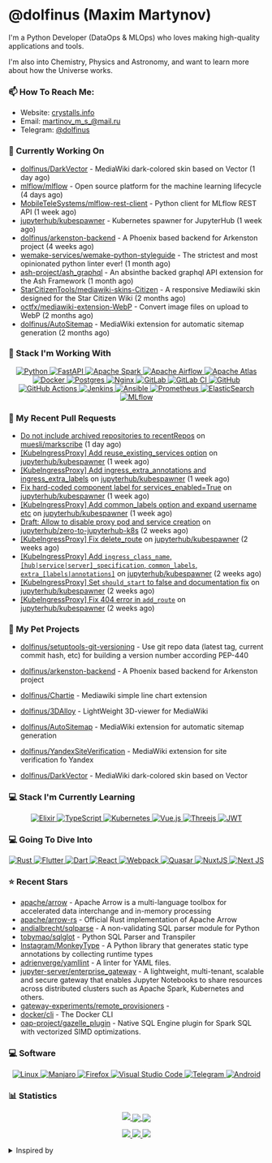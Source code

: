 # @dolfinus (Maxim Martynov)

I'm a Python Developer (DataOps & MLOps) who loves making high-quality applications and tools.

I'm also into Chemistry, Physics and Astronomy, and want to learn more about how the Universe works.

### 📫 How To Reach Me:

- Website: [crystalls.info](https://crystalls.info/)
- Email: [martinov_m_s_@mail.ru](mailto:martinov_m_s_@mail.ru)
- Telegram: [@dolfinus](https://t.me/dolfinus)

### 👷 Currently Working On


- [dolfinus/DarkVector](https://github.com/dolfinus/DarkVector) - MediaWiki dark-colored skin based on Vector (1 day ago)
- [mlflow/mlflow](https://github.com/mlflow/mlflow) - Open source platform for the machine learning lifecycle (4 days ago)
- [MobileTeleSystems/mlflow-rest-client](https://github.com/MobileTeleSystems/mlflow-rest-client) - Python client for MLflow REST API (1 week ago)
- [jupyterhub/kubespawner](https://github.com/jupyterhub/kubespawner) - Kubernetes spawner for JupyterHub (1 week ago)
- [dolfinus/arkenston-backend](https://github.com/dolfinus/arkenston-backend) - A Phoenix based backend for Arkenston project (4 weeks ago)
- [wemake-services/wemake-python-styleguide](https://github.com/wemake-services/wemake-python-styleguide) - The strictest and most opinionated python linter ever! (1 month ago)
- [ash-project/ash_graphql](https://github.com/ash-project/ash_graphql) - An absinthe backed graphql API extension for the Ash Framework (1 month ago)
- [StarCitizenTools/mediawiki-skins-Citizen](https://github.com/StarCitizenTools/mediawiki-skins-Citizen) - A responsive Mediawiki skin designed for the Star Citizen Wiki (2 months ago)
- [octfx/mediawiki-extension-WebP](https://github.com/octfx/mediawiki-extension-WebP) - Convert image files on upload to WebP (2 months ago)
- [dolfinus/AutoSitemap](https://github.com/dolfinus/AutoSitemap) - MediaWiki extension for automatic sitemap generation (2 months ago)

### 💼 Stack I'm Working With

<a href="https://github.com/Ileriayo/markdown-badges">
  <p align="center">
    <img alt="Python" src="https://img.shields.io/badge/python-3670A0?style=for-the-badge&logo=python&logoColor=ffdd54"/>
    <img alt="FastAPI" src="https://img.shields.io/badge/FastAPI-005571?style=for-the-badge&logo=fastapi"/>
    <img alt="Apache Spark" src="https://img.shields.io/badge/Apache%20Spark-C71A36?style=for-the-badge&logo=Apache%20Spark&logoColor=white"/>
    <img alt="Apache Airflow" src="https://img.shields.io/badge/Apache%20Airflow-017CEE?style=for-the-badge&logo=Apache%20Airflow&logoColor=white"/>
    <img alt="Apache Atlas" src="https://img.shields.io/badge/Apache%20Atlas-019884?style=for-the-badge&logo=Apache%20Atlas&logoColor=white"/>
    <img alt="Docker" src="https://img.shields.io/badge/docker-%230db7ed.svg?style=for-the-badge&logo=docker&logoColor=white"/>
    <img alt="Postgres" src="https://img.shields.io/badge/postgres-%23316192.svg?style=for-the-badge&logo=postgresql&logoColor=white"/>
    <img alt="Nginx" src="https://img.shields.io/badge/nginx-%23009639.svg?style=for-the-badge&logo=nginx&logoColor=white"/>
    <img alt="GitLab" src="https://img.shields.io/badge/gitlab-%23181717.svg?style=for-the-badge&logo=gitlab&logoColor=white"/>
    <img alt="GitLab CI" src="https://img.shields.io/badge/GitLabCI-%23181717.svg?style=for-the-badge&logo=gitlab&logoColor=white"/>
    <img alt="GitHub" src="https://img.shields.io/badge/github-%23121011.svg?style=for-the-badge&logo=github&logoColor=white"/>
    <img alt="GitHub Actions" src="https://img.shields.io/badge/githubactions-%232671E5.svg?style=for-the-badge&logo=githubactions&logoColor=white"/>
    <img alt="Jenkins" src="https://img.shields.io/badge/jenkins-%232C5263.svg?style=for-the-badge&logo=jenkins&logoColor=white"/>
    <img alt="Ansible" src="https://img.shields.io/badge/ansible-%231A1918.svg?style=for-the-badge&logo=ansible&logoColor=white"/>
    <img alt="Prometheus" src="https://img.shields.io/badge/Prometheus-E95420?style=for-the-badge&logo=prometheus&logoColor=white"/>
    <img alt="ElasticSearch" src="https://img.shields.io/badge/-ElasticSearch-005571?style=for-the-badge&logo=elasticsearch"/>
    <img alt="MLflow" src="https://img.shields.io/badge/MLflow-0193e1?style=for-the-badge&logo=MLflow&logoColor=white"/>
  </p>
</a>

### 🔨 My Recent Pull Requests


- [Do not include archived repositories to recentRepos](https://github.com/muesli/markscribe/pull/52) on [muesli/markscribe](https://github.com/muesli/markscribe) (1 day ago)
- [[KubeIngressProxy] Add reuse_existing_services option](https://github.com/jupyterhub/kubespawner/pull/656) on [jupyterhub/kubespawner](https://github.com/jupyterhub/kubespawner) (1 week ago)
- [[KubeIngressProxy] Add ingress_extra_annotations and ingress_extra_labels](https://github.com/jupyterhub/kubespawner/pull/655) on [jupyterhub/kubespawner](https://github.com/jupyterhub/kubespawner) (1 week ago)
- [Fix hard-coded component label for services_enabled=True](https://github.com/jupyterhub/kubespawner/pull/654) on [jupyterhub/kubespawner](https://github.com/jupyterhub/kubespawner) (1 week ago)
- [[KubeIngressProxy] Add common_labels option and expand username etc](https://github.com/jupyterhub/kubespawner/pull/653) on [jupyterhub/kubespawner](https://github.com/jupyterhub/kubespawner) (1 week ago)
- [Draft: Allow to disable proxy pod and service creation](https://github.com/jupyterhub/zero-to-jupyterhub-k8s/pull/2904) on [jupyterhub/zero-to-jupyterhub-k8s](https://github.com/jupyterhub/zero-to-jupyterhub-k8s) (2 weeks ago)
- [[KubeIngressProxy] Fix delete_route](https://github.com/jupyterhub/kubespawner/pull/649) on [jupyterhub/kubespawner](https://github.com/jupyterhub/kubespawner) (2 weeks ago)
- [[KubeIngressProxy] Add `ingress_class_name`, `[hub|service|server]_specification`, `common_labels`, `extra_[labels|annotations]`](https://github.com/jupyterhub/kubespawner/pull/648) on [jupyterhub/kubespawner](https://github.com/jupyterhub/kubespawner) (2 weeks ago)
- [[KubeIngressProxy] Set `should_start` to false and documentation fix](https://github.com/jupyterhub/kubespawner/pull/647) on [jupyterhub/kubespawner](https://github.com/jupyterhub/kubespawner) (2 weeks ago)
- [[KubeIngressProxy] Fix 404 error in `add_route`](https://github.com/jupyterhub/kubespawner/pull/646) on [jupyterhub/kubespawner](https://github.com/jupyterhub/kubespawner) (2 weeks ago)

### 🌱 My Pet Projects
- [dolfinus/setuptools-git-versioning](https://github.com/dolfinus/setuptools-git-versioning) - Use git repo data (latest tag, current commit hash, etc) for building a version number according PEP-440 
                                       

- [dolfinus/arkenston-backend](https://github.com/dolfinus/arkenston-backend) - A Phoenix based backend for Arkenston project
- [dolfinus/Chartie](https://github.com/dolfinus/Chartie) - Mediawiki simple line chart extension
- [dolfinus/3DAlloy](https://github.com/dolfinus/3DAlloy) - LightWeight 3D-viewer for MediaWiki
- [dolfinus/AutoSitemap](https://github.com/dolfinus/AutoSitemap) - MediaWiki extension for automatic sitemap generation
- [dolfinus/YandexSiteVerification](https://github.com/dolfinus/YandexSiteVerification) - MediaWiki extension for site verification fo Yandex
- [dolfinus/DarkVector](https://github.com/dolfinus/DarkVector) - MediaWiki dark-colored skin based on Vector

### 💻 Stack I'm Currently Learning

<a href="https://github.com/Ileriayo/markdown-badges">
  <p align="center">
    <img alt="Elixir" src="https://img.shields.io/badge/elixir-%234B275F.svg?style=for-the-badge&logo=elixir&logoColor=white"/>
    <img alt="TypeScript" src="https://img.shields.io/badge/typescript-%23007ACC.svg?style=for-the-badge&logo=typescript&logoColor=white)"/>
    <img alt="Kubernetes" src="https://img.shields.io/badge/kubernetes-%23326ce5.svg?style=for-the-badge&logo=kubernetes&logoColor=white"/>
    <img alt="Vue.js" src="https://img.shields.io/badge/vuejs-%2335495e.svg?style=for-the-badge&logo=vuedotjs&logoColor=%234FC08D"/>
    <img alt="Threejs" src="https://img.shields.io/badge/threejs-black?style=for-the-badge&logo=three.js&logoColor=white"/>
    <img alt="JWT" src="https://img.shields.io/badge/JWT-black?style=for-the-badge&logo=JSON%20web%20tokens"/>
  </p>
</a>

### 💻 Going To Dive Into

<a href="https://github.com/Ileriayo/markdown-badges">
  <p align="center">
      <img alt="Rust" src="https://img.shields.io/badge/rust-%23000000.svg?style=for-the-badge&logo=rust&logoColor=white"/>
      <img alt="Flutter" src="https://img.shields.io/badge/Flutter-%2302569B.svg?style=for-the-badge&logo=Flutter&logoColor=white"/>
      <img alt="Dart" src="https://img.shields.io/badge/dart-%230175C2.svg?style=for-the-badge&logo=dart&logoColor=white"/>
      <img alt="React" src="https://img.shields.io/badge/react-%2320232a.svg?style=for-the-badge&logo=react&logoColor=%2361DAFB"/>
      <img alt="Webpack" src="https://img.shields.io/badge/webpack-%238DD6F9.svg?style=for-the-badge&logo=webpack&logoColor=black"/>
      <img alt="Quasar" src="https://img.shields.io/badge/Quasar-16B7FB?style=for-the-badge&logo=quasar&logoColor=black"/>
      <img alt="NuxtJS" src="https://img.shields.io/badge/Nuxt-black?style=for-the-badge&logo=nuxt.js&logoColor=white"/>
      <img alt="Next JS" src="https://img.shields.io/badge/Next-black?style=for-the-badge&logo=next.js&logoColor=white"/>
  </p>
</a>

### ⭐ Recent Stars


- [apache/arrow](https://github.com/apache/arrow) - Apache Arrow is a multi-language toolbox for accelerated data interchange and in-memory processing
- [apache/arrow-rs](https://github.com/apache/arrow-rs) - Official Rust implementation of Apache Arrow
- [andialbrecht/sqlparse](https://github.com/andialbrecht/sqlparse) - A non-validating SQL parser module for Python
- [tobymao/sqlglot](https://github.com/tobymao/sqlglot) - Python SQL Parser and Transpiler
- [Instagram/MonkeyType](https://github.com/Instagram/MonkeyType) - A Python library that generates static type annotations by collecting runtime types
- [adrienverge/yamllint](https://github.com/adrienverge/yamllint) - A linter for YAML files.
- [jupyter-server/enterprise_gateway](https://github.com/jupyter-server/enterprise_gateway) - A lightweight, multi-tenant, scalable and secure gateway that enables Jupyter Notebooks to share resources across distributed clusters such as Apache Spark, Kubernetes and others.
- [gateway-experiments/remote_provisioners](https://github.com/gateway-experiments/remote_provisioners) - 
- [docker/cli](https://github.com/docker/cli) - The Docker CLI
- [oap-project/gazelle_plugin](https://github.com/oap-project/gazelle_plugin) - Native SQL Engine plugin for Spark SQL with vectorized SIMD optimizations.

### 💻 Software

<a href="https://github.com/Ileriayo/markdown-badges">
  <p align="center">
      <img alt="Linux" src="https://img.shields.io/badge/Linux-FCC624?style=for-the-badge&logo=linux&logoColor=black"/>
      <img alt="Manjaro" src="https://img.shields.io/badge/Manjaro-35BF5C?style=for-the-badge&logo=Manjaro&logoColor=white"/>
      <img alt="Firefox" src="https://img.shields.io/badge/Firefox-FF7139?style=for-the-badge&logo=Firefox-Browser&logoColor=white"/>
      <img alt="Visual Studio Code" src="https://img.shields.io/badge/Visual%20Studio%20Code-0078d7.svg?style=for-the-badge&logo=visual-studio-code&logoColor=white"/>
      <img alt="Telegram" src="https://img.shields.io/badge/Telegram-2CA5E0?style=for-the-badge&logo=telegram&logoColor=white"/>
      <img alt="Android" src="https://img.shields.io/badge/Android-3DDC84?style=for-the-badge&logo=android&logoColor=white"/>
  </p>
</a>

### 📊 Statistics

<a href="https://github.com/vn7n24fzkq/github-profile-summary-cards">
    <p align="center">
        <img src="https://github-profile-summary-cards.vercel.app/api/cards/profile-details?username=dolfinus&theme=github_dark">
        <img align="center" src="https://github-profile-summary-cards.vercel.app/api/cards/stats?username=dolfinus&theme=github_dark">
        <img align="center" src="https://github-profile-summary-cards.vercel.app/api/cards/productive-time?username=dolfinus&theme=github_dark"><br>
    </p>
</a>

<p align="center">
    <a href="https://wakatime.com/@dolfinus">
      <img src="https://wakatime.com/badge/user/847d9477-bdf4-4be9-9660-993eb1665dc7.svg">
    </a>
    <a href="https://github.com/antonkomarev/github-profile-views-counter">
      <img src="https://komarev.com/ghpvc/?username=dolfinus&style=flat-square&label=Views"/>
    </a>
    <a href="https://yhype.me/">
      <img src="https://hit.yhype.me/github/profile?user_id=4661021"/>
    </a>
</p>

<details>
  <summary>Inspired by</summary>
  <ul>
    <li><a href="https://github.com/maximousblk/maximousblk">@maximousblk</a> Github profile</li>
    <li><a href="https://github.com/coderjojo/creative-profile-readme">Awesome Developer Profile</a> repo</li>
    <li><a href="https://github.com/abhisheknaiidu/awesome-github-profile-readme">Awesome GitHub Profile README</a> repo</li>
    <li><a href="https://habr.com/ru/post/649363/">Creating a profile README file on GitHub</a> article</li>
  </ul>
</details>
